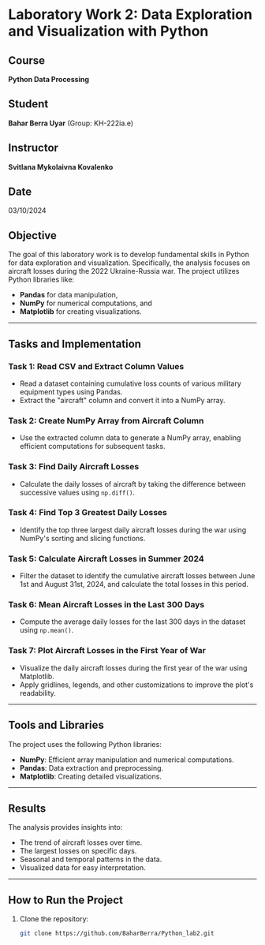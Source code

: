 # Laboratory Work 2: Data Exploration and Visualization with Python  

## Course  
**Python Data Processing**  

## Student  
**Bahar Berra Uyar** (Group: KH-222ia.e)  

## Instructor  
**Svitlana Mykolaivna Kovalenko**  

## Date  
03/10/2024  

## Objective  
The goal of this laboratory work is to develop fundamental skills in Python for data exploration and visualization. Specifically, the analysis focuses on aircraft losses during the 2022 Ukraine-Russia war. The project utilizes Python libraries like:  
- **Pandas** for data manipulation,  
- **NumPy** for numerical computations, and  
- **Matplotlib** for creating visualizations.  

---

## Tasks and Implementation  

### Task 1: Read CSV and Extract Column Values  
- Read a dataset containing cumulative loss counts of various military equipment types using Pandas.  
- Extract the "aircraft" column and convert it into a NumPy array.  

### Task 2: Create NumPy Array from Aircraft Column  
- Use the extracted column data to generate a NumPy array, enabling efficient computations for subsequent tasks.  

### Task 3: Find Daily Aircraft Losses  
- Calculate the daily losses of aircraft by taking the difference between successive values using `np.diff()`.  

### Task 4: Find Top 3 Greatest Daily Losses  
- Identify the top three largest daily aircraft losses during the war using NumPy's sorting and slicing functions.  

### Task 5: Calculate Aircraft Losses in Summer 2024  
- Filter the dataset to identify the cumulative aircraft losses between June 1st and August 31st, 2024, and calculate the total losses in this period.  

### Task 6: Mean Aircraft Losses in the Last 300 Days  
- Compute the average daily losses for the last 300 days in the dataset using `np.mean()`.  

### Task 7: Plot Aircraft Losses in the First Year of War  
- Visualize the daily aircraft losses during the first year of the war using Matplotlib.  
- Apply gridlines, legends, and other customizations to improve the plot's readability.  

---

## Tools and Libraries  
The project uses the following Python libraries:  
- **NumPy**: Efficient array manipulation and numerical computations.  
- **Pandas**: Data extraction and preprocessing.  
- **Matplotlib**: Creating detailed visualizations.  

---

## Results  
The analysis provides insights into:  
- The trend of aircraft losses over time.  
- The largest losses on specific days.  
- Seasonal and temporal patterns in the data.  
- Visualized data for easy interpretation.  

---

## How to Run the Project  

1. Clone the repository:  
   ```bash  
   git clone https://github.com/BaharBerra/Python_lab2.git  
